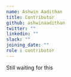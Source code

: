 ```yaml
---
name: Ashwin Aadithan
title: Contributor
github: ashwinaadithan
twitter: ""
linkedin: ""
slack: ""
joining_date: ""
role : contributor
---
```


Still waiting for this
